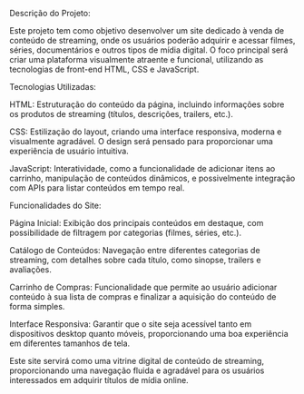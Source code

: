 Descrição do Projeto:

Este projeto tem como objetivo desenvolver um site dedicado à venda de conteúdo de streaming, onde os usuários poderão adquirir
e acessar filmes, séries, documentários e outros tipos de mídia digital. O foco principal será criar uma plataforma visualmente
atraente e funcional, utilizando as tecnologias de front-end HTML, CSS e JavaScript.

Tecnologias Utilizadas:

HTML: Estruturação do conteúdo da página, incluindo informações sobre os produtos de streaming (títulos, descrições, trailers, etc.).

CSS: Estilização do layout, criando uma interface responsiva, moderna e visualmente agradável. O design será pensado para proporcionar uma experiência de usuário intuitiva.

JavaScript: Interatividade, como a funcionalidade de adicionar itens ao carrinho, manipulação de conteúdos dinâmicos, e possivelmente integração com APIs para listar conteúdos em tempo real.

Funcionalidades do Site:

Página Inicial: Exibição dos principais conteúdos em destaque, com possibilidade de filtragem por categorias (filmes, séries, etc.).

Catálogo de Conteúdos: Navegação entre diferentes categorias de streaming, com detalhes sobre cada título, como sinopse, trailers e avaliações.

Carrinho de Compras: Funcionalidade que permite ao usuário adicionar conteúdo à sua lista de compras e finalizar a aquisição do conteúdo de forma simples.

Interface Responsiva: Garantir que o site seja acessível tanto em dispositivos desktop quanto móveis, proporcionando uma boa experiência em diferentes tamanhos de tela.
        
Este site servirá como uma vitrine digital de conteúdo de streaming, proporcionando uma navegação fluida e agradável para os usuários interessados em adquirir títulos de mídia online.
